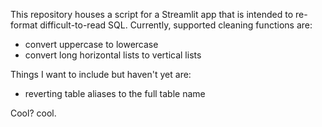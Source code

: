 This repository houses a script for a Streamlit app that is intended to re-format 
difficult-to-read SQL. Currently, supported cleaning functions are:  
- convert uppercase to lowercase
- convert long horizontal lists to vertical lists

Things I want to include but haven't yet are:
- reverting table aliases to the full table name

Cool? cool.
